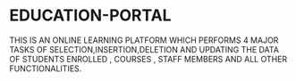 # EDUCATION-PORTAL
THIS IS AN ONLINE LEARNING PLATFORM WHICH PERFORMS 4 MAJOR TASKS OF SELECTION,INSERTION,DELETION AND UPDATING THE DATA OF STUDENTS ENROLLED , COURSES , STAFF MEMBERS AND ALL OTHER FUNCTIONALITIES.

